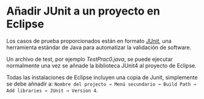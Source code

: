 Añadir JUnit a un proyecto en Eclipse
=====================================

Los casos de prueba proporcionados están en formato [JUnit], una herramienta estándar de Java para automatizar la validación de software.

Un archivo de test, por ejemplo _TestPrac0.java_, se puede ejecutar normalmente una vez se añnade la biblioteca JUnit4 al proyecto de Eclipse.

Todas las instalaciones de Eclipse incluyen una copia de Junit, simplemente se debe añnadir a: `Nombre del projecto → Menú secundario → Build Path → Add libraries → JUnit → Version 4`.

[JUnit]: https://es.wikipedia.org/wiki/JUnit
